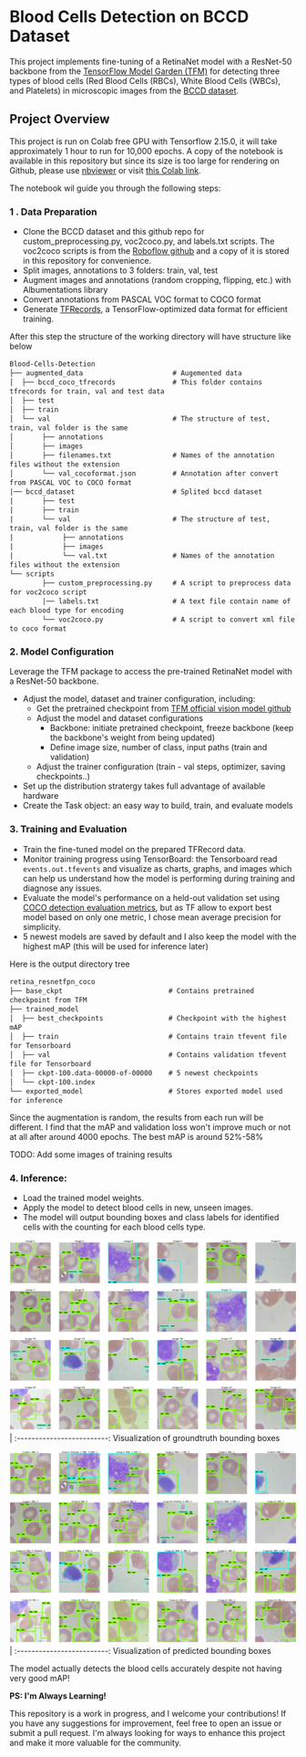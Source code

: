 # Blood Cells Detection on BCCD Dataset
This project implements fine-tuning of a RetinaNet model with a ResNet-50 backbone from the [TensorFlow Model Garden (TFM)](https://github.com/tensorflow/models) for detecting three types of blood cells (Red Blood Cells (RBCs), White Blood Cells (WBCs), and Platelets) in microscopic images from the [BCCD dataset](https://github.com/Shenggan/BCCD_Dataset).

## Project Overview
This project is run on Colab free GPU with Tensorflow 2.15.0, it will take approximately 1 hour to run for 10,000 epochs. A copy of the notebook is available in this repository but since its size is too large for rendering on Github, please use [nbviewer](https://nbviewer.org/)
or visit [this Colab link](https://colab.research.google.com/github/EveTLynn/Blood-Type-Detection/blob/main/Object_Detection_with_RetinaResnet_(TFM).ipynb). 

The notebook wil guide you through the following steps:

### 1 . Data Preparation
- Clone the BCCD dataset and this github repo for custom_preprocessing.py, voc2coco.py, and labels.txt scripts. The voc2coco scripts is from the [Roboflow github](https://github.com/roboflow/voc2coco) and a copy of it is stored in this repository for convenience.
- Split images, annotations to 3 folders: train, val, test
- Augment images and annotations (random cropping, flipping, etc.) with Albumentations library
- Convert annotations from PASCAL VOC format to COCO format
- Generate [TFRecords](https://www.tensorflow.org/tutorials/load_data/tfrecord), a TensorFlow-optimized data format for efficient training.

After this step the structure of the working directory will have structure like below
```
Blood-Cells-Detection
├── augmented_data                      # Augemented data
│  ├── bccd_coco_tfrecords              # This folder contains tfrecords for train, val and test data 
│  ├── test
│  ├── train
│  └── val                              # The structure of test, train, val folder is the same
│       ├── annotations
│       ├── images
│       ├── filenames.txt               # Names of the annotation files without the extension
│       └── val_cocoformat.json         # Annotation after convert from PASCAL VOC to COCO format
|── bccd_dataset                        # Splited bccd dataset
|       ├── test
|       ├── train
|       └── val                         # The structure of test, train, val folder is the same
|            ├── annotations
|            ├── images
|            └── val.txt                # Names of the annotation files without the extension
└── scripts
        ├── custom_preprocessing.py     # A script to preprocess data for voc2coco script
        |── labels.txt                  # A text file contain name of each blood type for encoding
        └── voc2coco.py                 # A script to convert xml file to coco format
```

### 2. Model Configuration
Leverage the TFM package to access the pre-trained RetinaNet model with a ResNet-50 backbone.
- Adjust the model, dataset and trainer configuration, including:
  - Get the pretrained checkpoint from [TFM official vision model github](https://github.com/tensorflow/models/blob/master/official/vision/MODEL_GARDEN.md)
  - Adjust the model and dataset configurations
    - Backbone: initiate pretrained checkpoint, freeze backbone (keep the backbone's weight from being updated)
    - Define image size, number of class, input paths (train and validation)
  - Adjust the trainer configuration (train - val steps, optimizer, saving checkpoints..)
- Set up the distribution stratergy takes full advantage of available hardware
- Create the Task object: an easy way to build, train, and evaluate models 

### 3. Training and Evaluation
- Train the fine-tuned model on the prepared TFRecord data.
- Monitor training progress using TensorBoard: the Tensorboard read `events.out.tfevents` and visualize as charts, graphs, and images which can help us understand how the model is performing during training and diagnose any issues.
- Evaluate the model's performance on a held-out validation set using [COCO detection evaluation metrics](https://cocodataset.org/#detection-eval), but as TF allow to export best model based on only one metric, I chose mean average precision for simplicity.
- 5 newest models are saved by default and I also keep the model with the highest mAP (this will be used for inference later)

Here is the output directory tree
```
retina_resnetfpn_coco
├── base_ckpt                          # Contains pretrained checkpoint from TFM
├── trained_model
│  ├── best_checkpoints                # Checkpoint with the highest mAP
│  ├── train                           # Contains train tfevent file for Tensorboard
│  ├── val                             # Contains validation tfevent file for Tensorboard
│  ├── ckpt-100.data-00000-of-00000    # 5 newest checkpoints 
│  └── ckpt-100.index
└── exported_model                     # Stores exported model used for inference
```

Since the augmentation is random, the results from each run will be different. I find that the mAP and validation loss won't improve much or not at all after around 4000 epochs.
The best mAP is around 52%-58%

TODO: Add some images of training results

### 4. Inference:
- Load the trained model weights.
- Apply the model to detect blood cells in new, unseen images. 
- The model will output bounding boxes and class labels for identified cells with the counting for each blood cells type.

![](results/test_gt.png)  |
:-------------------------:
Visualization of groundtruth bounding boxes

![](results/test_pred.png)|
:-------------------------:
Visualization of predicted bounding boxes

The model actually detects the blood cells accurately despite not having very good mAP!   

<!---
**PS:** This project has been an incredible learning journey, and I couldn't have made it without the amazing Ms. Tyna as my mentor from the PyLadies Vienna program! 
Huge thanks for all the support and guidance!
-->

**PS: I'm Always Learning!**

This repository is a work in progress, and I welcome your contributions! If you have any suggestions for improvement, feel free to open an issue or submit a pull request. I'm always looking for ways to enhance this project and make it more valuable for the community.
